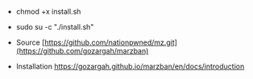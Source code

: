 
- chmod +x install.sh
- sudo su -c "./install.sh"


- Source
  [https://github.com/nationpwned/mz.git](https://github.com/gozargah/marzban)

- Installation
  https://gozargah.github.io/marzban/en/docs/introduction
